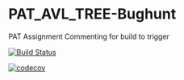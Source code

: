 # PAT_AVL_TREE-Bughunt
PAT Assignment
Commenting for build to trigger

[![Build Status](https://app.travis-ci.com/Venkata-Seshadri-Kola/PAT_AVL_TREE-.svg?token=853CUspWEB9QK3pzuxE9&branch=main)](https://app.travis-ci.com/Venkata-Seshadri-Kola/PAT_AVL_TREE-)


[![codecov](https://codecov.io/gh/Venkata-Seshadri-Kola/Bughunt-AVL/branch/main/graph/badge.svg?token=WU65I36P9P)](https://codecov.io/gh/Venkata-Seshadri-Kola/Bughunt-AVL)
